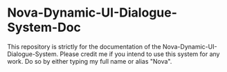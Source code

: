 # Nova-Dynamic-UI-Dialogue-System-Doc
This repository is strictly for the documentation of the Nova-Dynamic-UI-Dialogue-System. Please credit me if you intend to use this system for any work. Do so by either typing my full name or alias "Nova".
